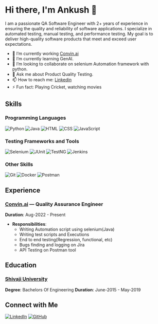 # Hi there, I'm Ankush 👋
<!---
![Banner](https://via.placeholder.com/1200x400.png?text=Welcome+to+My+GitHub+Profile)
-->

I am a passionate QA Software Engineer with 2+ years of experience in ensuring the quality and reliability of software applications. I specialize in automated testing, manual testing, and performance testing. My goal is to deliver high-quality software products that meet and exceed user expectations.

- 🔭 I’m currently working [Convin.ai](https://convin.ai)
- 🌱 I’m currently learning GenAI.
- 👯 I’m looking to collaborate on selenium Automation framework with python.
- 💬 Ask me about Product Quality Testing.
- 📫 How to reach me: [Linkedin](https://www.linkedin.com/in/ankush-mangave)
- ⚡ Fun fact: Playing Cricket, watching movies
 
## Skills

### Programming Languages
![Python](https://img.shields.io/badge/Python-3670A0?style=for-the-badge&logo=python&logoColor=ffdd54)
![Java](https://img.shields.io/badge/Java-ED8B00?style=for-the-badge&logo=java&logoColor=white)
![HTML](https://img.shields.io/badge/HTML-E34F26?style=for-the-badge&logo=html5&logoColor=white)
![CSS](https://img.shields.io/badge/CSS-1572B6?style=for-the-badge&logo=css3&logoColor=white)
![JavaScript](https://img.shields.io/badge/JavaScript-F7DF1E?style=for-the-badge&logo=javascript&logoColor=black)

### Testing Frameworks and Tools
![Selenium](https://img.shields.io/badge/Selenium-43B02A?style=for-the-badge&logo=selenium&logoColor=white)
![JUnit](https://img.shields.io/badge/JUnit-25A162?style=for-the-badge&logo=junit5&logoColor=white)
![TestNG](https://img.shields.io/badge/TestNG-FF0000?style=for-the-badge&logo=testng&logoColor=white)
![Jenkins](https://img.shields.io/badge/Jenkins-D24939?style=for-the-badge&logo=jenkins&logoColor=white)

### Other Skills
![Git](https://img.shields.io/badge/Git-F05032?style=for-the-badge&logo=git&logoColor=white)
![Docker](https://img.shields.io/badge/Docker-2496ED?style=for-the-badge&logo=docker&logoColor=white)
![Postman](https://img.shields.io/badge/Postman-FF6C37?style=for-the-badge&logo=postman&logoColor=white)

<!---
## Projects

### [Project Name 1](https://github.com/yourusername/project1)
**Description**: A brief description of what this project is about, the technologies used, and your role in it.

**Key Features**:
- Feature 1
- Feature 2
- Feature 3

**Tech Stack**: Python, Selenium, Jenkins

### [Project Name 2](https://github.com/yourusername/project2)
**Description**: A brief description of what this project is about, the technologies used, and your role in it.

**Key Features**:
- Feature 1
- Feature 2
- Feature 3

**Tech Stack**: Java, TestNG, Docker
-->
## Experience

### [Convin.ai](https://convin.ai) — Quality Assurance Engineer
**Duration**: Aug-2022 - Present
- **Responsibilities**:
  - Writing Automation script using selenium(Java)
  - Writing test scripts and Executions
  - End to end testing(Regression, functional, etc)
  - Bugs finding and logging on Jira
  - API Testing on Postman tool

## Education

### [Shivaji University](https://www.unishivaji.ac.in/)
**Degree**: Bachelors Of Engineering
**Duration**: June-2015 - May-2019


## Connect with Me

[![LinkedIn](https://img.shields.io/badge/LinkedIn-0A66C2?style=for-the-badge&logo=linkedin&logoColor=white)](https://www.linkedin.com/in/ankush-mangave)
[![GitHub](https://img.shields.io/badge/GitHub-181717?style=for-the-badge&logo=github&logoColor=white)](https://github.com/ankush09-dev)
<!--
[![Twitter](https://img.shields.io/badge/Twitter-1DA1F2?style=for-the-badge&logo=twitter&logoColor=white)](https://twitter.com/)
-->
